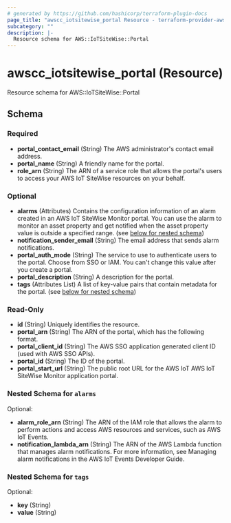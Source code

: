 ```yaml
---
# generated by https://github.com/hashicorp/terraform-plugin-docs
page_title: "awscc_iotsitewise_portal Resource - terraform-provider-awscc"
subcategory: ""
description: |-
  Resource schema for AWS::IoTSiteWise::Portal
---
```


# awscc_iotsitewise_portal (Resource)

Resource schema for AWS::IoTSiteWise::Portal



<!-- schema generated by tfplugindocs -->
## Schema

### Required

- **portal_contact_email** (String) The AWS administrator's contact email address.
- **portal_name** (String) A friendly name for the portal.
- **role_arn** (String) The ARN of a service role that allows the portal's users to access your AWS IoT SiteWise resources on your behalf.

### Optional

- **alarms** (Attributes) Contains the configuration information of an alarm created in an AWS IoT SiteWise Monitor portal. You can use the alarm to monitor an asset property and get notified when the asset property value is outside a specified range. (see [below for nested schema](#nestedatt--alarms))
- **notification_sender_email** (String) The email address that sends alarm notifications.
- **portal_auth_mode** (String) The service to use to authenticate users to the portal. Choose from SSO or IAM. You can't change this value after you create a portal.
- **portal_description** (String) A description for the portal.
- **tags** (Attributes List) A list of key-value pairs that contain metadata for the portal. (see [below for nested schema](#nestedatt--tags))

### Read-Only

- **id** (String) Uniquely identifies the resource.
- **portal_arn** (String) The ARN of the portal, which has the following format.
- **portal_client_id** (String) The AWS SSO application generated client ID (used with AWS SSO APIs).
- **portal_id** (String) The ID of the portal.
- **portal_start_url** (String) The public root URL for the AWS IoT AWS IoT SiteWise Monitor application portal.

<a id="nestedatt--alarms"></a>
### Nested Schema for `alarms`

Optional:

- **alarm_role_arn** (String) The ARN of the IAM role that allows the alarm to perform actions and access AWS resources and services, such as AWS IoT Events.
- **notification_lambda_arn** (String) The ARN of the AWS Lambda function that manages alarm notifications. For more information, see Managing alarm notifications in the AWS IoT Events Developer Guide.


<a id="nestedatt--tags"></a>
### Nested Schema for `tags`

Optional:

- **key** (String)
- **value** (String)


